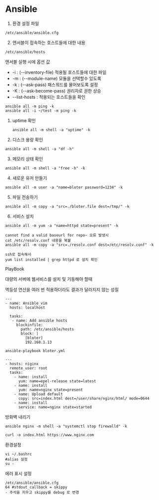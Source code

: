 # Ansible

1. 환경 설정 파일

```
/etc/ansible/ansible.cfg
```



2. 앤서블이 접속하는 호스트들에 대한 내용

```
/etc/ansible/hosts
```



앤서블 실행 시에 옵션 값

- -i : (--inventory-file) 적용될 호스트들에 대한 파일
- -m : (--module-name) 모듈을 선택할수 있도록
- -k : (--ask-pass) 패스워드를 물어보도록 설정
- -K : (--ask-become-pass) 권리자로 권한 상승
- --list-hosts : 적용되는 호스트들을 확인



```
ansible all -m ping -k
ansible all -i ~/test -m ping -k
```



1. uptime 확인

   ```
   ansible all -m shell -a "uptime" -k
   ```

2. 디스크 용량 확인

```
ansible all -m shell -a "df -h"
```

3. 메모리 상태 확인

```
ansible all -m shell -a "free -h" -k
```

4. 새로운 유저 만들기

```
ansible all -m user -a "name=bloter password=1234" -k
```

5. 파일 전송하기

```
ansible all -m copy -a "src=./bloter.file dest=/tmp/" -k
```

6. 서비스 설치

```
ansible all -m yum -a "name=httpd state=present" -k

cannot find a valid baseurl for repo~ 오류 발생시
cat /etc/resolv.conf 내용을 복붙
ansible all -m copy -a "src=./resolv.conf dest=/etc/resolv.conf" -k
```

```
ssh로 접속해서
yum list installed | grep httpd 로 설치 확인
```



PlayBook

대량의 서버에 웹서비스를 설치 및 기동해야 할때 

멱등성 연산을 여러 번 적용하더라도 결과가 달라지지 않는 성질

```
---
- name: Ansible_vim
  hosts: localhost
  
  tasks:
   - name: Add ansible hosts
     blockinfile:
       path: /etc/ansible/hosts
       block: |
         [bloter]
         192.168.1.13
```

```
ansible-playbook bloter.yml
```

```
---
- hosts: niginx
  remote_user: root
  tasks:
    - name: install
      yum: name=epel-release state=latest
    - name: install
      yum: name=nginx state=present
    - name: Upload default
      copy: src=index.html dest=/user/share/nginx/html/ mode=0644
    - name: install
      service: name=nginx state=started
```

방화벽 내리기

```
ansible nginx -m shell -a "systemctl stop firewalld" -k
```



```
curl -o index.html https://www.nginx.com
```



환경설정

```
vi ~/.bashrc
#alias 설정
su -
```



에러 표시 설정

```
/etc/ansible/ansible.cfg
64 #stdout_callback = skippy
- 주석을 지우고 skippy를 debug 로 변경
```

